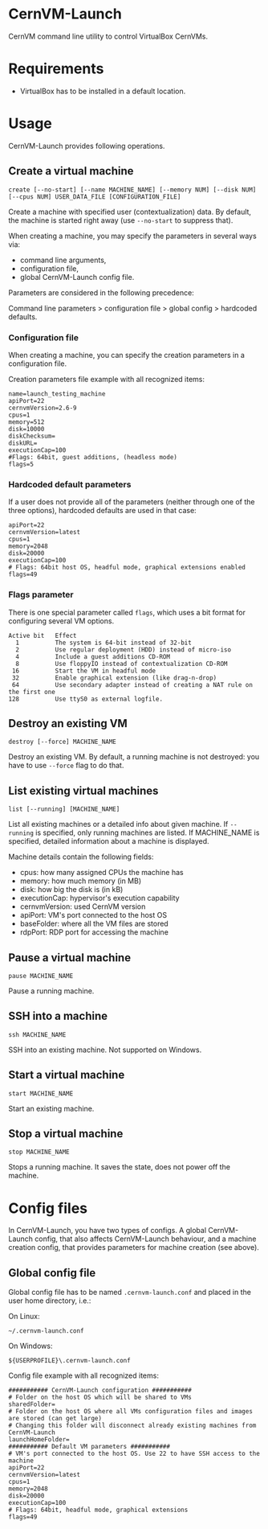CernVM-Launch
=============

CernVM command line utility to control VirtualBox CernVMs.

Requirements
============

- VirtualBox has to be installed in a default location.

Usage
=====

CernVM-Launch provides following operations.


Create a virtual machine
------------------------

	create [--no-start] [--name MACHINE_NAME] [--memory NUM] [--disk NUM] [--cpus NUM] USER_DATA_FILE [CONFIGURATION_FILE]
		
Create a machine with specified user (contextualization) data.
By default, the machine is started right away (use `--no-start` to suppress that).

When creating a machine, you may specify the parameters in several ways via:
- command line arguments,
- configuration file,
- global CernVM-Launch config file.

Parameters are considered in the following precedence:

Command line parameters > configuration file > global config > hardcoded defaults.

### Configuration file
When creating a machine, you can specify the creation parameters in a configuration file.

Creation parameters file example with all recognized items:

    name=launch_testing_machine
    apiPort=22
    cernvmVersion=2.6-9
    cpus=1
    memory=512
    disk=10000
    diskChecksum=
    diskURL=
    executionCap=100
    #Flags: 64bit, guest additions, (headless mode)
    flags=5


### Hardcoded default parameters
If a user does not provide all of the parameters (neither through one of the three options), hardcoded defaults are used in that case:

    apiPort=22
    cernvmVersion=latest
    cpus=1
    memory=2048
    disk=20000
    executionCap=100
    # Flags: 64bit host OS, headful mode, graphical extensions enabled
    flags=49


### Flags parameter
There is one special parameter called `flags`, which uses a bit format for configuring several VM options.

    Active bit   Effect
      1          The system is 64-bit instead of 32-bit
      2          Use regular deployment (HDD) instead of micro-iso
      4          Include a guest additions CD-ROM
      8          Use floppyIO instead of contextualization CD-ROM
     16          Start the VM in headful mode
     32          Enable graphical extension (like drag-n-drop)
     64          Use secondary adapter instead of creating a NAT rule on the first one
    128          Use ttyS0 as external logfile.



Destroy an existing VM
-----------------------

	destroy [--force] MACHINE_NAME
	
Destroy an existing VM. By default, a running machine is not destroyed: you have to use `--force` flag to do that.
	
List existing virtual machines
------------------------------

	list [--running] [MACHINE_NAME]
	
List all existing machines or a detailed info about given machine.
If `--running` is specified, only running machines are listed.
If MACHINE_NAME is specified, detailed information about a machine is displayed.

Machine details contain the following fields:
- cpus: how many assigned CPUs the machine has
- memory: how much memory (in MB)
- disk: how big the disk is (in kB)
- executionCap: hypervisor's execution capability
- cernvmVersion: used CernVM version
- apiPort: VM's port connected to the host OS
- baseFolder: where all the VM files are stored
- rdpPort: RDP port for accessing the machine
	
Pause a virtual machine
-----------------------

	pause MACHINE_NAME
	
Pause a running machine.
	
SSH into a machine
------------------

	ssh MACHINE_NAME
	
SSH into an existing machine. Not supported on Windows.
	
Start a virtual machine
-----------------------

	start MACHINE_NAME
	
Start an existing machine.

Stop a virtual machine
----------------------

	stop MACHINE_NAME
	
Stops a running machine. It saves the state, does not power off the machine.


Config files
============

In CernVM-Launch, you have two types of configs. A global CernVM-Launch config, that also affects CernVM-Launch behaviour, and a machine creation config, that provides parameters for machine creation (see above).


Global config file
------------------

Global config file has to be named `.cernvm-launch.conf` and placed in the user home directory, i.e.:

On Linux:

    ~/.cernvm-launch.conf
On Windows:
    
    ${USERPROFILE}\.cernvm-launch.conf

Config file example with all recognized items:

    ########### CernVM-Launch configuration ###########
    # Folder on the host OS which will be shared to VMs
    sharedFolder=
    # Folder on the host OS where all VMs configuration files and images are stored (can get large)
    # Changing this folder will disconnect already existing machines from CernVM-Launch
    launchHomeFolder=
    ########### Default VM parameters ###########
    # VM's port connected to the host OS. Use 22 to have SSH access to the machine
    apiPort=22
    cernvmVersion=latest
    cpus=1
    memory=2048
    disk=20000
    executionCap=100
    # Flags: 64bit, headful mode, graphical extensions
    flags=49
